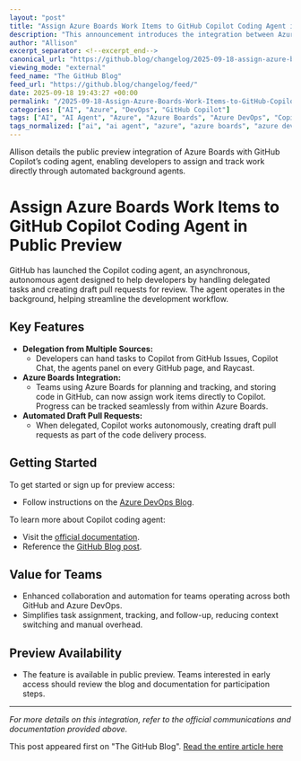 ```yaml
---
layout: "post"
title: "Assign Azure Boards Work Items to GitHub Copilot Coding Agent in Public Preview"
description: "This announcement introduces the integration between Azure Boards and GitHub Copilot’s new autonomous coding agent. Developers can now delegate tasks directly from Azure Boards to the Copilot coding agent, allowing automated background work and draft pull request creation. The integration streamlines tracking and collaboration for teams using both Azure DevOps and GitHub."
author: "Allison"
excerpt_separator: <!--excerpt_end-->
canonical_url: "https://github.blog/changelog/2025-09-18-assign-azure-boards-work-items-to-copilot-coding-agent-in-public-preview"
viewing_mode: "external"
feed_name: "The GitHub Blog"
feed_url: "https://github.blog/changelog/feed/"
date: 2025-09-18 19:43:27 +00:00
permalink: "/2025-09-18-Assign-Azure-Boards-Work-Items-to-GitHub-Copilot-Coding-Agent-in-Public-Preview.html"
categories: ["AI", "Azure", "DevOps", "GitHub Copilot"]
tags: ["AI", "AI Agent", "Azure", "Azure Boards", "Azure DevOps", "Copilot", "Copilot Chat", "Copilot Coding Agent", "Developer Tools", "DevOps", "DevOps Automation", "GitHub", "GitHub Copilot", "GitHub Issues", "News", "Preview Release", "Pull Request Automation", "Raycast", "Software Development", "Task Assignment"]
tags_normalized: ["ai", "ai agent", "azure", "azure boards", "azure devops", "copilot", "copilot chat", "copilot coding agent", "developer tools", "devops", "devops automation", "github", "github copilot", "github issues", "news", "preview release", "pull request automation", "raycast", "software development", "task assignment"]
---
```


Allison details the public preview integration of Azure Boards with GitHub Copilot’s coding agent, enabling developers to assign and track work directly through automated background agents.<!--excerpt_end-->

# Assign Azure Boards Work Items to GitHub Copilot Coding Agent in Public Preview

GitHub has launched the Copilot coding agent, an asynchronous, autonomous agent designed to help developers by handling delegated tasks and creating draft pull requests for review. The agent operates in the background, helping streamline the development workflow.

## Key Features

- **Delegation from Multiple Sources:**
  - Developers can hand tasks to Copilot from GitHub Issues, Copilot Chat, the agents panel on every GitHub page, and Raycast.
- **Azure Boards Integration:**
  - Teams using Azure Boards for planning and tracking, and storing code in GitHub, can now assign work items directly to Copilot. Progress can be tracked seamlessly from within Azure Boards.
- **Automated Draft Pull Requests:**
  - When delegated, Copilot works autonomously, creating draft pull requests as part of the code delivery process.

## Getting Started

To get started or sign up for preview access:

- Follow instructions on the [Azure DevOps Blog](https://devblogs.microsoft.com/devops/azure-boards-integration-with-github-copilot-private-preview/).

To learn more about Copilot coding agent:

- Visit the [official documentation](https://gh.io/coding-agent-docs).
- Reference the [GitHub Blog post](https://github.blog/news-insights/product-news/github-copilot-meet-the-new-coding-agent/).

## Value for Teams

- Enhanced collaboration and automation for teams operating across both GitHub and Azure DevOps.
- Simplifies task assignment, tracking, and follow-up, reducing context switching and manual overhead.

## Preview Availability

- The feature is available in public preview. Teams interested in early access should review the blog and documentation for participation steps.

---
*For more details on this integration, refer to the official communications and documentation provided above.*

This post appeared first on "The GitHub Blog". [Read the entire article here](https://github.blog/changelog/2025-09-18-assign-azure-boards-work-items-to-copilot-coding-agent-in-public-preview)
